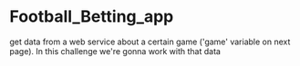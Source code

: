 # Football_Betting_app
get data from a web service about a certain game ('game' variable on next page). In this challenge we're gonna work with that data

